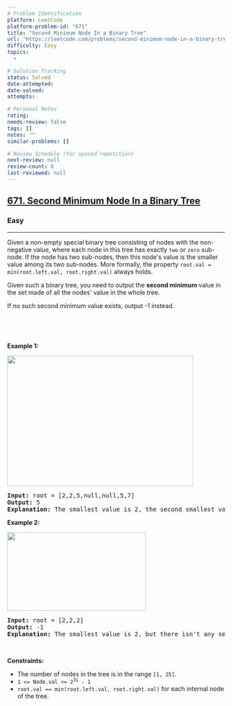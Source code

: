 ```yaml
---
# Problem Identification
platform: LeetCode
platform-problem-id: "671"
title: "Second Minimum Node In a Binary Tree"
url: "https://leetcode.com/problems/second-minimum-node-in-a-binary-tree"
difficulty: Easy
topics:
  -

# Solution Tracking
status: Solved
date-attempted:
date-solved:
attempts:

# Personal Notes
rating:
needs-review: false
tags: []
notes: ""
similar-problems: []

# Review Schedule (for spaced repetition)
next-review: null
review-count: 0
last-reviewed: null
---
```


<h2><a href="https://leetcode.com/problems/second-minimum-node-in-a-binary-tree">671. Second Minimum Node In a Binary Tree</a></h2><h3>Easy</h3><hr><p>Given a non-empty special binary tree consisting of nodes with the non-negative value, where each node in this tree has exactly <code>two</code> or <code>zero</code> sub-node. If the node has two sub-nodes, then this node&#39;s value is the smaller value among its two sub-nodes. More formally, the property&nbsp;<code>root.val = min(root.left.val, root.right.val)</code>&nbsp;always holds.</p>

<p>Given such a binary tree, you need to output the <b>second minimum</b> value in the set made of all the nodes&#39; value in the whole tree.</p>

<p>If no such second minimum value exists, output -1 instead.</p>

<p>&nbsp;</p>

<p>&nbsp;</p>
<p><strong class="example">Example 1:</strong></p>
<img alt="" src="https://assets.leetcode.com/uploads/2020/10/15/smbt1.jpg" style="width: 431px; height: 302px;" />
<pre>
<strong>Input:</strong> root = [2,2,5,null,null,5,7]
<strong>Output:</strong> 5
<strong>Explanation:</strong> The smallest value is 2, the second smallest value is 5.
</pre>

<p><strong class="example">Example 2:</strong></p>
<img alt="" src="https://assets.leetcode.com/uploads/2020/10/15/smbt2.jpg" style="width: 321px; height: 182px;" />
<pre>
<strong>Input:</strong> root = [2,2,2]
<strong>Output:</strong> -1
<strong>Explanation:</strong> The smallest value is 2, but there isn&#39;t any second smallest value.
</pre>

<p>&nbsp;</p>
<p><strong>Constraints:</strong></p>

<ul>
	<li>The number of nodes in the tree is in the range <code>[1, 25]</code>.</li>
	<li><code>1 &lt;= Node.val &lt;= 2<sup>31</sup> - 1</code></li>
	<li><code>root.val == min(root.left.val, root.right.val)</code>&nbsp;for each internal node of the tree.</li>
</ul>
